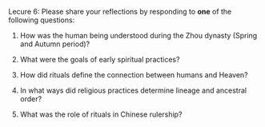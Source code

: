 Lecure 6:
Please share your reflections by responding to **one** of the following questions:

1. How was the human being understood during the Zhou dynasty (Spring and Autumn period)?
    
2. What were the goals of early spiritual practices?
    
3. How did rituals define the connection between humans and Heaven?
    
4. In what ways did religious practices determine lineage and ancestral order?
    
5. What was the role of rituals in Chinese rulership?

